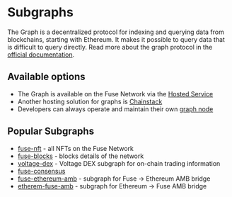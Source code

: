 # Subgraphs

The Graph is a decentralized protocol for indexing and querying data from blockchains, starting with Ethereum. It makes it possible to query data that is difficult to query directly. Read more about the graph protocol in the [official documentation](https://thegraph.com/docs/en/about/).

## Available options

* The Graph is available on the Fuse Network via the [Hosted Service](the-graph-hosted-service.md)
* Another hosting solution for graphs is [Chainstack](https://chainstack.com/)
* Developers can always operate and maintain their own [graph node](https://thegraph.com/docs/en/operating-graph-node/)

## Popular Subgraphs

* [fuse-nft](https://thegraph.com/hosted-service/subgraph/fuseio/fuse-nft-v2) - all NFTs on the Fuse Network
* [fuse-blocks](https://thegraph.com/hosted-service/subgraph/fuseio/fuse-blocks) - blocks details of the network&#x20;
* [voltage-dex](https://thegraph.com/hosted-service/subgraph/voltfinance/voltage-exchange-v2) - Voltage DEX subgraph for on-chain trading information
* [fuse-consensus](https://thegraph.com/explorer/subgraph/fuseio/fuse-consensus)
* [fuse-ethereum-amb](https://thegraph.com/hosted-service/subgraph/fuseio/fuse-to-ethereum-amb) - subgraph for Fuse -> Ethereum AMB bridge
* [etherem-fuse-amb](https://thegraph.com/hosted-service/subgraph/fuseio/ethereum-to-fuse-amb) - subgraph for Ethereum -> Fuse AMB bridge

[
](https://thegraph.com/hosted-service/subgraph/fuseio/fuse-to-ethereum-amb/edit)
